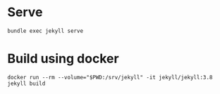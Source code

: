 # Serve

`bundle exec jekyll serve`


# Build using docker

`docker run --rm --volume="$PWD:/srv/jekyll" -it jekyll/jekyll:3.8 jekyll build`
